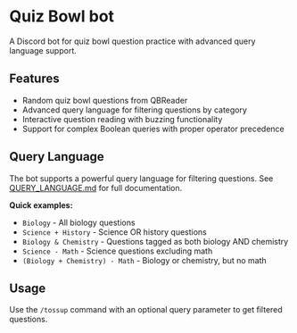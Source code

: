 # Quiz Bowl bot

A Discord bot for quiz bowl question practice with advanced query language support.

## Features

- Random quiz bowl questions from QBReader
- Advanced query language for filtering questions by category
- Interactive question reading with buzzing functionality
- Support for complex Boolean queries with proper operator precedence

## Query Language

The bot supports a powerful query language for filtering questions. See [QUERY_LANGUAGE.md](QUERY_LANGUAGE.md) for full documentation.

**Quick examples:**
- `Biology` - All biology questions
- `Science + History` - Science OR history questions
- `Biology & Chemistry` - Questions tagged as both biology AND chemistry
- `Science - Math` - Science questions excluding math
- `(Biology + Chemistry) - Math` - Biology or chemistry, but no math

## Usage

Use the `/tossup` command with an optional query parameter to get filtered questions.
